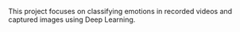 This project focuses on classifying emotions in recorded videos and captured images using Deep Learning.